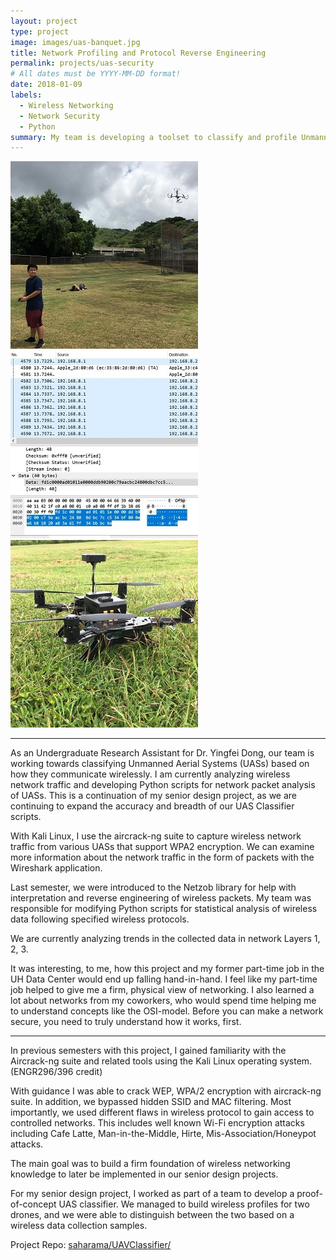 ```yaml
---
layout: project
type: project
image: images/uas-banquet.jpg
title: Network Profiling and Protocol Reverse Engineering
permalink: projects/uas-security
# All dates must be YYYY-MM-DD format!
date: 2018-01-09
labels:
  - Wireless Networking
  - Network Security
  - Python
summary: My team is developing a toolset to classify and profile Unmanned Aerial Systems (UASs) based on their unique wireless communication methods.
---
```


<div class="ui small rounded images">
  <img class="ui image" src="../images/uas-david.JPG">
  <img class="ui image" src="../images/uas-wireshark.JPG">
  <img class="ui image" src="../images/uas-main.JPG">
</div>

<hr>

As an Undergraduate Research Assistant for Dr. Yingfei Dong, our team is working towards classifying Unmanned Aerial Systems (UASs) based on how they communicate wirelessly. I am currently analyzing wireless network traffic and developing Python scripts for network packet analysis of UASs. This is a continuation of my senior design project, as we are continuing to expand the accuracy and breadth of our UAS Classifier scripts.

With Kali Linux, I use the aircrack-ng suite to capture wireless network traffic from various UASs that support WPA2 encryption. We can examine more information about the network traffic in the form of packets with the Wireshark application.

Last semester, we were introduced to the Netzob library for help with interpretation and reverse engineering of wireless packets. My team was responsible for modifying Python scripts for statistical analysis of wireless data following specified wireless protocols.

We are currently analyzing trends in the collected data in network Layers 1, 2, 3. 

It was interesting, to me, how this project and my former part-time job in the UH Data Center would end up falling hand-in-hand. I feel like my part-time job helped to give me a firm, physical view of networking. I also learned a lot about networks from my coworkers, who would spend time helping me to understand concepts like the OSI-model. Before you can make a network secure, you need to truly understand how it works, first.

<hr>

In previous semesters with this project, I gained familiarity with the Aircrack-ng suite and related tools using the Kali Linux operating system. (ENGR296/396 credit)

With guidance I was able to crack WEP, WPA/2 encryption with aircrack-ng suite. In addition, we bypassed hidden SSID and MAC filtering.
Most importantly, we used different flaws in wireless protocol to gain access to controlled networks. This includes well known Wi-Fi encryption attacks including Cafe Latte, Man-in-the-Middle, Hirte, Mis-Association/Honeypot attacks.

The main goal was to build a firm foundation of wireless networking knowledge to later be implemented in our senior design projects.

For my senior design project, I worked as part of a team to develop a proof-of-concept UAS classifier. We managed to build wireless profiles for two drones, and we were able to distinguish between the two based on a wireless data collection samples.

Project Repo: <a href="https://github.com/saharama/UAVClassifier"><i class="large github icon "></i>saharama/UAVClassifier/</a>

